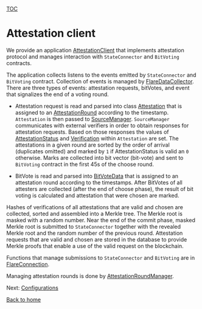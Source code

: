[TOC](../README.md)

# Attestation client

We provide an application [AttestationClient](../../src/attester/AttesterClient.ts) that implements attestation protocol and manages interaction with `StateConnector` and `BitVoting` contracts.

The application collects listens to the events emitted by `StateConnector` and `BitVoting` contract. Collection of events is managed by [FlareDataCollector](../../src/attester/FlareDataCollector.ts). There are three types of events: attestation requests, bitVotes, and event that signalizes the end of a voting round.

- Attestation request is read and parsed into class [Attestation](../../src/attester/Attestation.ts) that is assigned to an [AttestationRound](../../src/attester/AttestationRound.ts) according to the timestamp. `Attestation` is then passed to [SourceManager](../../src/attester/source/SourceManager.ts). `SourceManager` communicates with external verifiers in order to obtain responses for attestation requests. Based on those responses the values of [AttestationStatus](../../src/attester/types/AttestationStatus.ts) and [Verification](../../src/verification/attestation-types/attestation-types.ts) within `Attestation` are set. The attestations in a given round are sorted by the order of arrival (duplicates omitted) and marked by `1` if AttestationStatus is valid an `0` otherwise. Marks are collected into bit vector (bit-vote) and sent to `BitVoting` contract in the first 45s of the choose round.

- BitVote is read and parsed into [BitVoteData](../../src/attester/BitVoteData.ts) that is assigned to an attestation round according to the timestamps. After BitVotes of all attesters are collected (after the end of choose phase), the result of bit voting is calculated and attestation that were chosen are marked.

Hashes of verifications of all attestations that are valid and chosen are collected, sorted and assembled into a Merkle tree. The Merkle root is masked with a random number. Near the end of the commit phase, masked Merkle root is submitted to `StateConnector` together with the revealed Merkle root and the random number of the previous round. Attestation requests that are valid and chosen are stored in the database to provide Merkle proofs that enable a use of the valid request on the blockchain.

Functions that manage submissions to `StateConnector` and `BitVoting` are in [FlareConnection](../../src/attester/FlareConnection.ts).

Managing attestation rounds is done by [AttestationRoundManager](../../src/attester/AttestationRoundManager.ts).

Next: [Configurations](./attestation-configs.md)

[Back to home](../README.md)
